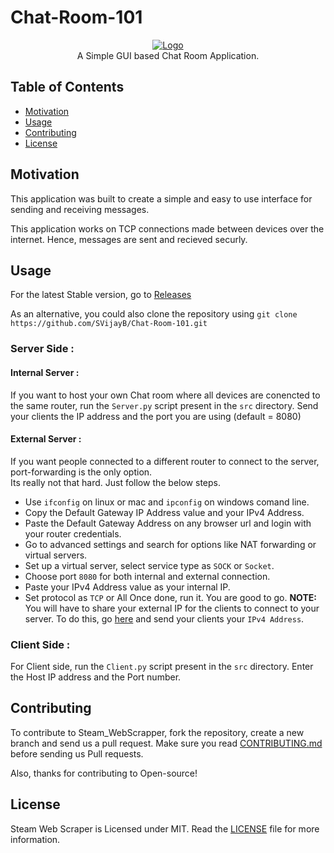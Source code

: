 # Chat-Room-101
<p align="center">
    <a href="https://github.com/SVijayB/Chat-Room-101"><img src="https://i.ibb.co/p3jgQSk/SS.png" alt="Logo" border="0"></a>
    <br>A Simple GUI based Chat Room Application.
</p>

## Table of Contents

- [Motivation](#Motivation)
- [Usage](#Usage)
- [Contributing](#Contributing)
- [License](#License)

## Motivation

This application was built to create a simple and easy to use interface for sending and receiving messages.

This application works on TCP connections made between devices over the internet.
Hence, messages are sent and recieved securly.

## Usage

For the latest Stable version, go to <a href="https://github.com/SVijayB/Chat-Room-101/releases">Releases</a>

As an alternative, you could also clone the repository using `git clone https://github.com/SVijayB/Chat-Room-101.git`

### Server Side :
#### Internal Server : 
If you want to host your own Chat room where all devices are conencted to the same router, 
run the `Server.py` script present in the `src` directory.
Send your clients the IP address and the port you are using (default = 8080)

#### External Server : 
If you want people connected to a different router to connect to the server, port-forwarding is the only option.<br>
Its really not that hard. Just follow the below steps.
- Use `ifconfig` on linux or mac and `ipconfig` on windows comand line.
- Copy the Default Gateway IP Address value and your IPv4 Address.
- Paste the Default Gateway Address on any browser url and login with your router credentials.
- Go to advanced settings and search for options like NAT forwarding or virtual servers.
- Set up a virtual server, select service type as `SOCK` or `Socket`. 
- Choose port `8080` for both internal and external connection.
- Paste your IPv4 Address value as your internal IP.
- Set protocol as `TCP` or All
Once done, run it. You are good to go.
**NOTE:** You will have to share your external IP for the clients to connect to your server. 
To do this, go <a href="https://whatismyipaddress.com/">here</a> and send your clients your `IPv4 Address`.

### Client Side : 
For Client side, run the `Client.py` script present in the `src` directory.
Enter the Host IP address and the Port number.

## Contributing 

To contribute to Steam_WebScrapper, fork the repository, create a new branch and send us a pull request. Make sure you read [CONTRIBUTING.md](https://github.com/SVijayB/Chat-Room-101/blob/master/docs/CONTRIBUTING.md) before sending us Pull requests. 

Also, thanks for contributing to Open-source!

## License 

Steam Web Scraper is Licensed under MIT. Read the [LICENSE](https://github.com/SVijayB/Chat-Room-101/blob/master/LICENSE) file for more information.
